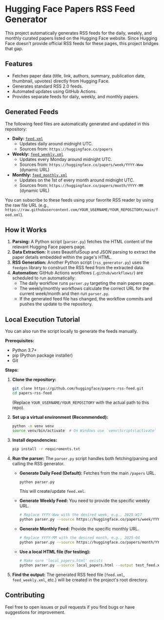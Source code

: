 # Hugging Face Papers RSS Feed Generator

This project automatically generates RSS feeds for the daily, weekly, and monthly curated papers listed on the Hugging Face website.
Since Hugging Face doesn't provide official RSS feeds for these pages, this project bridges that gap.

## Features

*   Fetches paper data (title, link, authors, summary, publication date, thumbnail, upvotes) directly from Hugging Face.
*   Generates standard RSS 2.0 feeds.
*   Automated updates using GitHub Actions.
*   Provides separate feeds for daily, weekly, and monthly papers.

## Generated Feeds

The following feed files are automatically generated and updated in this repository:

*   **Daily:** [`feed.xml`](./feed.xml)
    *   Updates daily around midnight UTC.
    *   Sources from: `https://huggingface.co/papers`
*   **Weekly:** [`feed_weekly.xml`](./feed_weekly.xml)
    *   Updates every Monday around midnight UTC.
    *   Sources from: `https://huggingface.co/papers/week/YYYY-Www` (dynamic URL)
*   **Monthly:** [`feed_monthly.xml`](./feed_monthly.xml)
    *   Updates on the 1st of every month around midnight UTC.
    *   Sources from: `https://huggingface.co/papers/month/YYYY-MM` (dynamic URL)

You can subscribe to these feeds using your favorite RSS reader by using the raw file URL (e.g., `https://raw.githubusercontent.com/YOUR_USERNAME/YOUR_REPOSITORY/main/feed.xml`).

## How it Works

1.  **Parsing:** A Python script (`parser.py`) fetches the HTML content of the relevant Hugging Face papers page.
2.  **Data Extraction:** It uses BeautifulSoup and JSON parsing to extract the paper details embedded within the page's HTML.
3.  **RSS Generation:** Another Python script (`rss_generator.py`) uses the `feedgen` library to construct the RSS feed from the extracted data.
4.  **Automation:** GitHub Actions workflows (`.github/workflows/`) are scheduled to run automatically:
    *   The daily workflow runs `parser.py` targeting the main papers page.
    *   The weekly/monthly workflows calculate the correct URL for the current week/month and then run `parser.py`.
    *   If the generated feed file has changed, the workflow commits and pushes the update to the repository.

## Local Execution Tutorial

You can also run the script locally to generate the feeds manually.

**Prerequisites:**

*   Python 3.7+
*   pip (Python package installer)
*   Git

**Steps:**

1.  **Clone the repository:**
    ```bash
    git clone https://github.com/huggingface/papers-rss-feed.git
    cd papers-rss-feed
    ```
    (Replace `YOUR_USERNAME/YOUR_REPOSITORY` with the actual path to this repo).

2.  **Set up a virtual environment (Recommended):**
    ```bash
    python -m venv venv
    source venv/bin/activate  # On Windows use `venv\Scripts\activate`
    ```

3.  **Install dependencies:**
    ```bash
    pip install -r requirements.txt
    ```

4.  **Run the parser:**
    The `parser.py` script handles both fetching/parsing and calling the RSS generator.

    *   **Generate Daily Feed (Default):** Fetches from the main `/papers` URL.
        ```bash
        python parser.py
        ```
        This will create/update `feed.xml`.

    *   **Generate Weekly Feed:** You need to provide the specific weekly URL.
        ```bash
        # Replace YYYY-Www with the desired week, e.g., 2025-W17
        python parser.py --source https://huggingface.co/papers/week/YYYY-Www --output feed_weekly.xml
        ```

    *   **Generate Monthly Feed:** Provide the specific monthly URL.
        ```bash
        # Replace YYYY-MM with the desired month, e.g., 2025-04
        python parser.py --source https://huggingface.co/papers/month/YYYY-MM --output feed_monthly.xml
        ```

    *   **Use a local HTML file (for testing):**
        ```bash
        # Make sure 'local_papers.html' exists
        python parser.py --source local_papers.html --output test_feed.xml
        ```

5.  **Find the output:** The generated RSS feed file (`feed.xml`, `feed_weekly.xml`, etc.) will be created in the project's root directory.

## Contributing

Feel free to open issues or pull requests if you find bugs or have suggestions for improvement.
